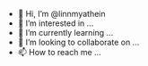 - 👋 Hi, I’m @linnmyathein
- 👀 I’m interested in ...
- 🌱 I’m currently learning ...
- 💞️ I’m looking to collaborate on ...
- 📫 How to reach me ...

<!---
linnmyathein/linnmyathein is a ✨ special ✨ repository because its `README.md` (this file) appears on your GitHub profile.
You can click the Preview link to take a look at your changes.
--->
